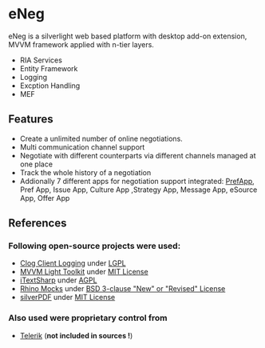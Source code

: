 # eNeg

eNeg is a silverlight web based platform with desktop add-on extension, MVVM framework applied with n-tier layers.

* RIA Services
* Entity Framework
* Logging
* Excption Handling
* MEF

## Features

* Create a unlimited number of online negotiations.
* Multi communication channel support
* Negotiate with different counterparts via different channels managed at one place
* Track the whole history of a negotiation
* Addionally 7 different apps for negotiation support integrated: [PrefApp](https://github.com/ivconsult/eNeg-PrefApp), Pref App, Issue App, Culture App ,Strategy App, Message App, eSource App, Offer App

## References
### Following open-source projects were used:
* [Clog Client Logging](http://clog.codeplex.com) under [LGPL](http://clog.codeplex.com/license)
* [MVVM Light Toolkit](http://www.mvvmlight.net) under [MIT License](http://mvvmlight.codeplex.com/license)
* [iTextSharp](https://github.com/itext/itextsharp) under [AGPL](https://github.com/itext/itextsharp/blob/develop/LICENSE.md)
* [Rhino Mocks](https://github.com/ayende/rhino-mocks) under [BSD 3-clause "New" or "Revised" License](https://github.com/ayende/rhino-mocks/blob/master/license.txt)
* [silverPDF](https://silverpdf.codeplex.com/) under [MIT License](https://silverpdf.codeplex.com/license)

### Also used were proprietary control from 
* [Telerik](http://www.telerik.com/products/wpf/overview.aspx) (**not included in sources !**)
